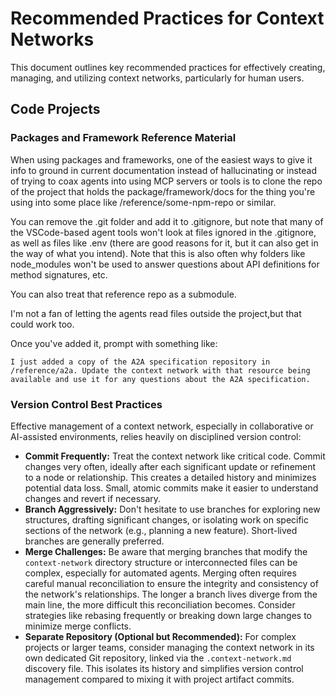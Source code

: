 # Recommended Practices for Context Networks

This document outlines key recommended practices for effectively creating, managing, and utilizing context networks, particularly for human users.

## Code Projects

### Packages and Framework Reference Material
When using packages and frameworks, one of the easiest ways to give it info to ground in current documentation instead of hallucinating or instead of trying to coax agents into using MCP servers or tools is to clone the repo of the project that holds the package/framework/docs for the thing you're using into some place like /reference/some-npm-repo or similar. 

You can remove the .git folder and add it to .gitignore, but note that many of the VSCode-based agent tools won't look at files ignored in the .gitignore, as well as files like .env (there are good reasons for it, but it can also get in the way of what you intend). Note that this is also often why folders like node_modules won't be used to answer questions about API definitions for method signatures, etc.

You can also treat that reference repo as a submodule. 

I'm not a fan of letting the agents read files outside the project,but that could work too.

Once you've added it, prompt with something like:
```
I just added a copy of the A2A specification repository in /reference/a2a. Update the context network with that resource being available and use it for any questions about the A2A specification.
```


### Version Control Best Practices

Effective management of a context network, especially in collaborative or AI-assisted environments, relies heavily on disciplined version control:

*   **Commit Frequently:** Treat the context network like critical code. Commit changes very often, ideally after each significant update or refinement to a node or relationship. This creates a detailed history and minimizes potential data loss. Small, atomic commits make it easier to understand changes and revert if necessary.
*   **Branch Aggressively:** Don't hesitate to use branches for exploring new structures, drafting significant changes, or isolating work on specific sections of the network (e.g., planning a new feature). Short-lived branches are generally preferred.
*   **Merge Challenges:** Be aware that merging branches that modify the `context-network` directory structure or interconnected files can be complex, especially for automated agents. Merging often requires careful manual reconciliation to ensure the integrity and consistency of the network's relationships. The longer a branch lives diverge from the main line, the more difficult this reconciliation becomes. Consider strategies like rebasing frequently or breaking down large changes to minimize merge conflicts.
*   **Separate Repository (Optional but Recommended):** For complex projects or larger teams, consider managing the context network in its own dedicated Git repository, linked via the `.context-network.md` discovery file. This isolates its history and simplifies version control management compared to mixing it with project artifact commits.
